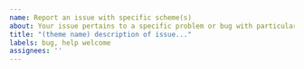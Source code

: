 ```yaml
---
name: Report an issue with specific scheme(s)
about: Your issue pertains to a specific problem or bug with particular schemes
title: "(theme name) description of issue..."
labels: bug, help welcome
assignees: ''
---
```





